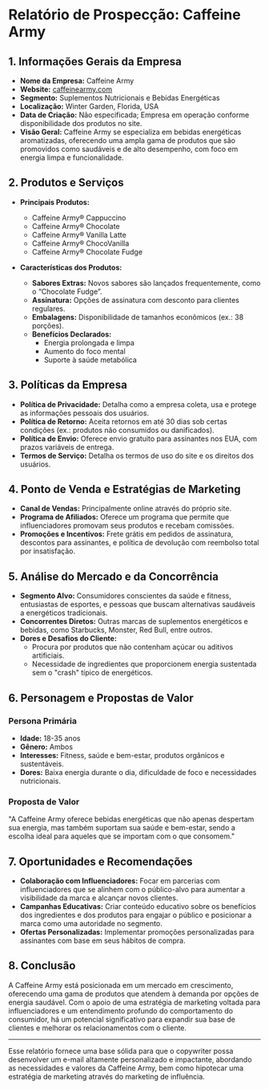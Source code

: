 # Relatório de Prospecção: Caffeine Army

## 1. Informações Gerais da Empresa
- **Nome da Empresa:** Caffeine Army
- **Website:** [caffeinearmy.com](http://www.caffeinearmy.com)
- **Segmento:** Suplementos Nutricionais e Bebidas Energéticas
- **Localização:** Winter Garden, Florida, USA
- **Data de Criação:** Não especificada; Empresa em operação conforme disponibilidade dos produtos no site.
- **Visão Geral:** Caffeine Army se especializa em bebidas energéticas aromatizadas, oferecendo uma ampla gama de produtos que são promovidos como saudáveis e de alto desempenho, com foco em energia limpa e funcionalidade.

## 2. Produtos e Serviços
- **Principais Produtos:**
  - Caffeine Army® Cappuccino
  - Caffeine Army® Chocolate
  - Caffeine Army® Vanilla Latte
  - Caffeine Army® ChocoVanilla
  - Caffeine Army® Chocolate Fudge
  
- **Características dos Produtos:**
  - **Sabores Extras:** Novos sabores são lançados frequentemente, como o “Chocolate Fudge”.
  - **Assinatura:** Opções de assinatura com desconto para clientes regulares.
  - **Embalagens:** Disponibilidade de tamanhos econômicos (ex.: 38 porções).
  - **Benefícios Declarados:** 
    - Energia prolongada e limpa
    - Aumento do foco mental
    - Suporte à saúde metabólica

## 3. Políticas da Empresa
- **Política de Privacidade:** Detalha como a empresa coleta, usa e protege as informações pessoais dos usuários.
- **Política de Retorno:** Aceita retornos em até 30 dias sob certas condições (ex.: produtos não consumidos ou danificados).
- **Política de Envio:** Oferece envio gratuito para assinantes nos EUA, com prazos variáveis de entrega.
- **Termos de Serviço:** Detalha os termos de uso do site e os direitos dos usuários.

## 4. Ponto de Venda e Estratégias de Marketing
- **Canal de Vendas:** Principalmente online através do próprio site.
- **Programa de Afiliados:** Oferece um programa que permite que influenciadores promovam seus produtos e recebam comissões.
- **Promoções e Incentivos:** Frete grátis em pedidos de assinatura, descontos para assinantes, e política de devolução com reembolso total por insatisfação.

## 5. Análise do Mercado e da Concorrência
- **Segmento Alvo:** Consumidores conscientes da saúde e fitness, entusiastas de esportes, e pessoas que buscam alternativas saudáveis a energéticos tradicionais.
- **Concorrentes Diretos:** Outras marcas de suplementos energéticos e bebidas, como Starbucks, Monster, Red Bull, entre outros.
- **Dores e Desafios do Cliente:** 
  - Procura por produtos que não contenham açúcar ou aditivos artificiais.
  - Necessidade de ingredientes que proporcionem energia sustentada sem o "crash" típico de energéticos.

## 6. Personagem e Propostas de Valor
### Persona Primária
- **Idade:** 18-35 anos
- **Gênero:** Ambos
- **Interesses:** Fitness, saúde e bem-estar, produtos orgânicos e sustentáveis.
- **Dores:** Baixa energia durante o dia, dificuldade de foco e necessidades nutricionais.

### Proposta de Valor
"A Caffeine Army oferece bebidas energéticas que não apenas despertam sua energia, mas também suportam sua saúde e bem-estar, sendo a escolha ideal para aqueles que se importam com o que consomem."

## 7. Oportunidades e Recomendações
- **Colaboração com Influenciadores:** Focar em parcerias com influenciadores que se alinhem com o público-alvo para aumentar a visibilidade da marca e alcançar novos clientes.
- **Campanhas Educativas:** Criar conteúdo educativo sobre os benefícios dos ingredientes e dos produtos para engajar o público e posicionar a marca como uma autoridade no segmento.
- **Ofertas Personalizadas:** Implementar promoções personalizadas para assinantes com base em seus hábitos de compra.

## 8. Conclusão
A Caffeine Army está posicionada em um mercado em crescimento, oferecendo uma gama de produtos que atendem à demanda por opções de energia saudável. Com o apoio de uma estratégia de marketing voltada para influenciadores e um entendimento profundo do comportamento do consumidor, há um potencial significativo para expandir sua base de clientes e melhorar os relacionamentos com o cliente.

---

Esse relatório fornece uma base sólida para que o copywriter possa desenvolver um e-mail altamente personalizado e impactante, abordando as necessidades e valores da Caffeine Army, bem como hipotecar uma estratégia de marketing através do marketing de influência.